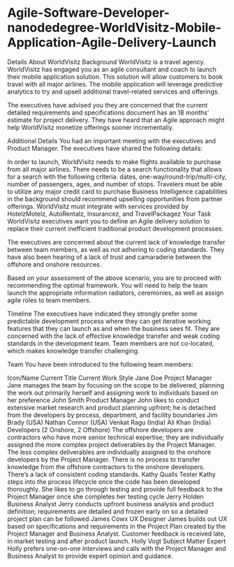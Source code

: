# Agile-Software-Developer-nanodedegree-WorldVisitz-Mobile-Application-Agile-Delivery-Launch
Details About WorldVisitz
Background
WorldVisitz is a travel agency. WorldVisitz has engaged you as an agile consultant and coach to launch their mobile application solution. This solution will allow customers to book travel with all major airlines. The mobile application will leverage predictive analytics to try and upsell additional travel-related services and offerings.

The executives have advised you they are concerned that the current detailed requirements and specifications document has an 18 months’ estimate for project delivery. They have heard that an Agile approach might help WorldVisitz monetize offerings sooner incrementally.

Additional Details
You had an important meeting with the executives and Product Manager. The executives have shared the following details:

In order to launch, WorldVisitz needs to make flights available to purchase from all major airlines. There needs to be a search functionality that allows for a search with the following criteria: dates, one-way/round-trip/multi-city, number of passengers, ages, and number of stops.
Travelers must be able to utilize any major credit card to purchase
Business Intelligence capabilities in the background should recommend upselling opportunities from partner offerings.
WorldVisitz must integrate with services provided by HotelzMotelz, AutoRentalz, Insurancez, and TravelPackagez
 Your Task
WorldVisitz executives want you to define an Agile delivery solution to replace their current inefficient traditional product development processes.

The executives are concerned about the current lack of knowledge transfer between team members, as well as not adhering to coding standards. They have also been hearing of a lack of trust and camaraderie between the offshore and onshore resources.

Based on your assessment of the above scenario, you are to proceed with recommending the optimal framework. You will need to help the team launch the appropriate information radiators, ceremonies, as well as assign agile roles to team members.


Timeline
The executives have indicated they strongly prefer some predictable development process where they can get iterative working features that they can launch as and when the business sees fit. They are concerned with the lack of effective knowledge transfer and weak coding standards in the development team. Team members are not co-located, which makes knowledge transfer challenging.


Team
You have been introduced to the following team members:

Icon/Name	Current Title	Current Work Style
Jane Doe	Project Manager	Jane manages the team by focusing on the scope to be delivered, planning the work out primarily herself and assigning work to individuals based on her preference
John Smith	Product Manager	John likes to conduct extensive market research and product planning upfront; he is detached from the developers by process, department, and facility boundaries
Jim Brady (USA)
Nathan Connor (USA)
Venkat Ragu (India)
Ali Khan (India)	Developers (2 Onshore, 2 Offshore)	The offshore developers are contractors who have more senior technical expertise; they are individually assigned the more complex project deliverables by the Project Manager. The less complex deliverables are individually assigned to the onshore developers by the Project Manager. There is no process to transfer knowledge from the offshore contractors to the onshore developers. There’s a lack of consistent coding standards.
Kathy Qualls	Tester	Kathy steps into the process lifecycle once the code has been developed thoroughly. She likes to go through testing and provide full feedback to the Project Manager once she completes her testing cycle
Jerry Holden	Business Analyst	Jerry conducts upfront business analysis and product definition; requirements are detailed and frozen early on so a detailed project plan can be followed
James Cowx	UX Designer	James builds out UX based on specifications and requirements in the Project Plan created by the Project Manager and Business Analyst. Customer feedback is received late, in market testing and after product launch.
Holly Vogt	Subject Matter Expert	Holly prefers one-on-one interviews and calls with the Project Manager and Business Analyst to provide expert opinion and guidance.
